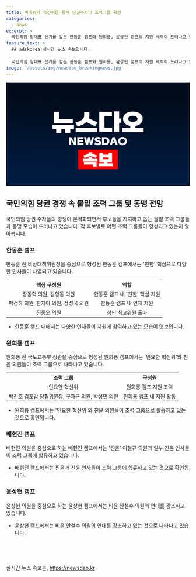 ```yaml
---
title: 비대위와 혁신위를 통해 당권주자의 조력그룹 확인
categories:
  - News
excerpt: >
  국민의힘 당대표 선거를 앞둔 한동훈 캠프와 원희룡, 윤상현 캠프의 지원 세력이 드러나고 있다. 한동훈 캠프는 친한(친한동훈계) 핵심들을 중심으로 지원을 받고 있으며, 원희룡 캠프는 인요한 혁신위와 친윤 의원들의 지원을 받는다. 또한 윤상현 캠프는 비윤(비윤석열계) 안철수 의원의 연대를 강조하고 있다. 이와 같은 캠프의 지원 세력이 공개적·물밑에서 드러나고 있으며, 당내 강력한 지원세력을 형성하기 위한 움직임이 활발히 이루어지고 있다. 
feature_text: >
  ## adskorea 실시간 뉴스 속보입니다.

  국민의힘 당대표 선거를 앞둔 한동훈 캠프와 원희룡, 윤상현 캠프의 지원 세력이 드러나고 있다. 한동훈 캠프는 친한(친한동훈계) 핵심들을 중심으로 지원을 받고 있으며, 원희룡 캠프는 인요한 혁신위와 친윤 의원들의 지원을 받는다. 또한 윤상현 캠프는 비윤(비윤석열계) 안철수 의원의 연대를 강조하고 있다. 이와 같은 캠프의 지원 세력이 공개적·물밑에서 드러나고 있으며, 당내 강력한 지원세력을 형성하기 위한 움직임이 활발히 이루어지고 있다. 
image: '/assets/img/newsdao_breakingnews.jpg'
---
```


<p><img src="/assets/img/newsdao_breakingnews.jpg" alt="adskorea 속보" /></p>

<h2 data-ke-size="size26">국민의힘 당권 경쟁 속 물밑 조력 그룹 및 동맹 전망</h2>

<p data-ke-size="size16">국민의힘 당권 주자들의 경쟁이 본격화되면서 후보들을 지지하고 돕는 물밑 조력 그룹들과 동맹 모습이 드러나고 있습니다. 각 후보별로 어떤 조력 그룹들이 형성되고 있는지 알아봅시다.</p>

<h3>한동훈 캠프</h3>

<p data-ke-size="size16">한동훈 전 비상대책위원장을 중심으로 형성된 한동훈 캠프에서는 '친한' 핵심으로 다양한 인사들이 나열되고 있습니다.</p>

<table>
  <tr>
    <td style="text-align: center; height: 17px;"><b>핵심 구성원</b></td>
    <td style="text-align: center; height: 17px;"><b>역할</b></td>
  </tr>
  <tr>
    <td style="text-align: center; height: 17px;">장동혁 의원, 김형동 의원</td>
    <td style="text-align: center; height: 17px;">한동훈 캠프 내 '친한' 핵심 지원</td>
  </tr>
  <tr>
    <td style="text-align: center; height: 17px;">박정하 의원, 한지아 의원, 정성국 의원</td>
    <td style="text-align: center; height: 17px;">한동훈 캠프 내 인재 지원</td>
  </tr>
  <tr>
    <td style="text-align: center; height: 17px;">진종오 의원</td>
    <td style="text-align: center; height: 17px;">청년 최고위원 출마</td>
  </tr>
</table>

<ul>
  <li>한동훈 캠프 내에서는 다양한 인재들이 지원에 참여하고 있는 모습이 엿보입니다.</li>
</ul>

<h3>원희룡 캠프</h3>

<p data-ke-size="size16">원희룡 전 국토교통부 장관을 중심으로 형성된 원희룡 캠프에서는 '인요한 혁신위'와 친윤 의원들이 조력 그룹으로 나타나고 있습니다.</p>

<table>
  <tr>
    <td style="text-align: center; height: 17px;"><b>조력 그룹</b></td>
    <td style="text-align: center; height: 17px;"><b>구성원</b></td>
  </tr>
  <tr>
    <td style="text-align: center; height: 17px;">인요한 혁신위</td>
    <td style="text-align: center; height: 17px;">원희룡 캠프 지원 조력</td>
  </tr>
  <tr>
    <td style="text-align: center; height: 17px;">박진호 김포갑 당협위원장, 구자근 의원, 박성민 의원</td>
    <td style="text-align: center; height: 17px;">원희룡 캠프 내 지원 활동</td>
  </tr>
</table>

<ul>
  <li>원희룡 캠프에서는 '인요한 혁신위'와 친윤 의원들이 조력 그룹으로 활동하고 있는 것으로 확인됩니다.</li>
</ul>

<h3>배현진 캠프</h3>

<p data-ke-size="size16">배현진 의원을 중심으로 하는 배현진 캠프에서는 '찐윤' 이철규 의원과 일부 친윤 인사들이 조력 그룹에 합류하고 있습니다.</p>

<ul>
  <li>배현진 캠프에서는 찐윤과 친윤 인사들이 조력 그룹에 합류하고 있는 것으로 확인됩니다.</li>
</ul>

<h3>윤상현 캠프</h3>

<p data-ke-size="size16">윤상현 의원을 중심으로 하는 윤상현 캠프에서는 비윤 안철수 의원의 연대를 강조하고 있습니다.</p>

<ul>
  <li>윤상현 캠프에서는 비윤 안철수 의원의 연대를 강조하고 있는 것으로 나타나고 있습니다.</li>
</ul>

<p data-ke-size="size16">&nbsp;</p>

<p data-ke-size="size16">&nbsp;</p>
실시간 뉴스 속보는, <a href="https://newsdao.kr" rel="dofollow">https://newsdao.kr</a>


